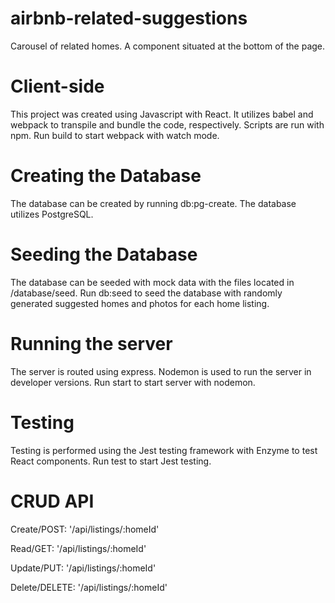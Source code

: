# airbnb-related-suggestions
Carousel of related homes. A component situated at the bottom of the page. 

# Client-side
This project was created using Javascript with React. It utilizes babel and webpack to transpile and bundle the code, respectively. Scripts are run with npm. Run build to start webpack with watch mode. 

# Creating the Database
The database can be created by running db:pg-create. The database utilizes PostgreSQL. 

# Seeding the Database
The database can be seeded with mock data with the files located in /database/seed. Run db:seed to seed the database with randomly generated suggested homes and photos for each home listing.

# Running the server
The server is routed using express. Nodemon is used to run the server in developer versions. Run start to start server with nodemon.

# Testing
Testing is performed using the Jest testing framework with Enzyme to test React components. Run test to start Jest testing.

# CRUD API
Create/POST: '/api/listings/:homeId'

Read/GET: '/api/listings/:homeId'

Update/PUT: '/api/listings/:homeId'

Delete/DELETE: '/api/listings/:homeId'

